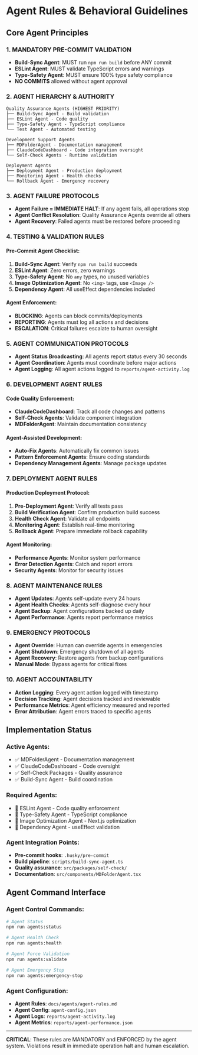 # Agent Rules & Behavioral Guidelines

## Core Agent Principles

### 1. **MANDATORY PRE-COMMIT VALIDATION**
- **Build-Sync Agent**: MUST run `npm run build` before ANY commit
- **ESLint Agent**: MUST validate TypeScript errors and warnings
- **Type-Safety Agent**: MUST ensure 100% type safety compliance
- **NO COMMITS** allowed without agent approval

### 2. **AGENT HIERARCHY & AUTHORITY**
```
Quality Assurance Agents (HIGHEST PRIORITY)
├── Build-Sync Agent - Build validation
├── ESLint Agent - Code quality
├── Type-Safety Agent - TypeScript compliance
└── Test Agent - Automated testing

Development Support Agents
├── MDFolderAgent - Documentation management
├── ClaudeCodeDashboard - Code integration oversight
└── Self-Check Agents - Runtime validation

Deployment Agents
├── Deployment Agent - Production deployment
├── Monitoring Agent - Health checks
└── Rollback Agent - Emergency recovery
```

### 3. **AGENT FAILURE PROTOCOLS**
- **Agent Failure = IMMEDIATE HALT**: If any agent fails, all operations stop
- **Agent Conflict Resolution**: Quality Assurance Agents override all others
- **Agent Recovery**: Failed agents must be restored before proceeding

### 4. **TESTING & VALIDATION RULES**

#### Pre-Commit Agent Checklist:
1. **Build-Sync Agent**: Verify `npm run build` succeeds
2. **ESLint Agent**: Zero errors, zero warnings
3. **Type-Safety Agent**: No `any` types, no unused variables
4. **Image Optimization Agent**: No `<img>` tags, use `<Image />`
5. **Dependency Agent**: All useEffect dependencies included

#### Agent Enforcement:
- **BLOCKING**: Agents can block commits/deployments
- **REPORTING**: Agents must log all actions and decisions
- **ESCALATION**: Critical failures escalate to human oversight

### 5. **AGENT COMMUNICATION PROTOCOLS**
- **Agent Status Broadcasting**: All agents report status every 30 seconds
- **Agent Coordination**: Agents must coordinate before major actions
- **Agent Logging**: All agent actions logged to `reports/agent-activity.log`

### 6. **DEVELOPMENT AGENT RULES**

#### Code Quality Enforcement:
- **ClaudeCodeDashboard**: Track all code changes and patterns
- **Self-Check Agents**: Validate component integration
- **MDFolderAgent**: Maintain documentation consistency

#### Agent-Assisted Development:
- **Auto-Fix Agents**: Automatically fix common issues
- **Pattern Enforcement Agents**: Ensure coding standards
- **Dependency Management Agents**: Manage package updates

### 7. **DEPLOYMENT AGENT RULES**

#### Production Deployment Protocol:
1. **Pre-Deployment Agent**: Verify all tests pass
2. **Build Verification Agent**: Confirm production build success
3. **Health Check Agent**: Validate all endpoints
4. **Monitoring Agent**: Establish real-time monitoring
5. **Rollback Agent**: Prepare immediate rollback capability

#### Agent Monitoring:
- **Performance Agents**: Monitor system performance
- **Error Detection Agents**: Catch and report errors
- **Security Agents**: Monitor for security issues

### 8. **AGENT MAINTENANCE RULES**
- **Agent Updates**: Agents self-update every 24 hours
- **Agent Health Checks**: Agents self-diagnose every hour
- **Agent Backup**: Agent configurations backed up daily
- **Agent Performance**: Agents report performance metrics

### 9. **EMERGENCY PROTOCOLS**
- **Agent Override**: Human can override agents in emergencies
- **Agent Shutdown**: Emergency shutdown of all agents
- **Agent Recovery**: Restore agents from backup configurations
- **Manual Mode**: Bypass agents for critical fixes

### 10. **AGENT ACCOUNTABILITY**
- **Action Logging**: Every agent action logged with timestamp
- **Decision Tracking**: Agent decisions tracked and reviewable
- **Performance Metrics**: Agent efficiency measured and reported
- **Error Attribution**: Agent errors traced to specific agents

## Implementation Status

### Active Agents:
- ✅ MDFolderAgent - Documentation management
- ✅ ClaudeCodeDashboard - Code oversight
- ✅ Self-Check Packages - Quality assurance
- ✅ Build-Sync Agent - Build coordination

### Required Agents:
- 🔄 ESLint Agent - Code quality enforcement
- 🔄 Type-Safety Agent - TypeScript compliance
- 🔄 Image Optimization Agent - Next.js optimization
- 🔄 Dependency Agent - useEffect validation

### Agent Integration Points:
- **Pre-commit hooks**: `.husky/pre-commit`
- **Build pipeline**: `scripts/build-sync-agent.ts`
- **Quality assurance**: `src/packages/self-check/`
- **Documentation**: `src/components/MDFolderAgent.tsx`

## Agent Command Interface

### Agent Control Commands:
```bash
# Agent Status
npm run agents:status

# Agent Health Check
npm run agents:health

# Agent Force Validation
npm run agents:validate

# Agent Emergency Stop
npm run agents:emergency-stop
```

### Agent Configuration:
- **Agent Rules**: `docs/agents/agent-rules.md`
- **Agent Config**: `agent-config.json`
- **Agent Logs**: `reports/agent-activity.log`
- **Agent Metrics**: `reports/agent-performance.json`

---

**CRITICAL**: These rules are MANDATORY and ENFORCED by the agent system. Violations result in immediate operation halt and human escalation.
